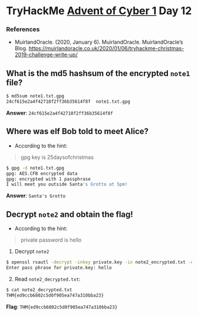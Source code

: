 # TryHackMe [Advent of Cyber 1](https://tryhackme.com/room/25daysofchristmas) Day 12
### References
* MuirlandOracle. (2020, January 6). MuirlandOracle. MuirlandOracle’s Blog. https://muirlandoracle.co.uk/2020/01/06/tryhackme-christmas-2019-challenge-write-up/
## What is the md5 hashsum of the encrypted `note1` file?
```bash
$ md5sum note1.txt.gpg
24cf615e2a4f42718f2ff36b35614f8f  note1.txt.gpg
```
**Answer**: `24cf615e2a4f42718f2ff36b35614f8f`
## Where was elf Bob told to meet Alice?
* According to the hint:
> gpg key is 25daysofchristmas

```bash
$ gpg -d note1.txt.gpg 
gpg: AES.CFB encrypted data
gpg: encrypted with 1 passphrase
I will meet you outside Santa's Grotto at 5pm!
```

**Answer**: `Santa's Grotto`
## Decrypt `note2` and obtain the flag!
* According to the hint:
> private password is hello

1. Decrypt `note2`
```bash
$ openssl rsautl -decrypt -inkey private.key -in note2_encrypted.txt -out note2_decrypted.txt
Enter pass phrase for private.key: hello
```
2. Read `note2_decrypted.txt`:
```bash
$ cat note2_decrypted.txt 
THM{ed9ccb6802c5d0f905ea747a310bba23}
```

**Flag**: `THM{ed9ccb6802c5d0f905ea747a310bba23}`